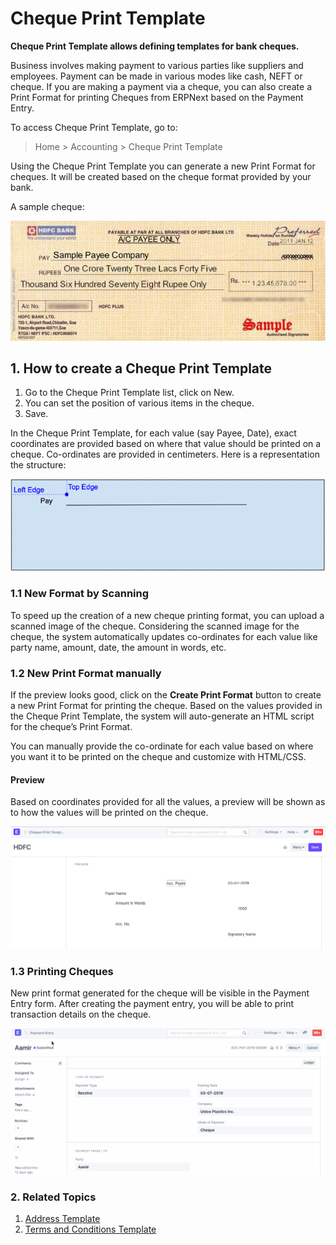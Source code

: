 
# Cheque Print Template



**Cheque Print Template allows defining templates for bank cheques.**


Business involves making payment to various parties like suppliers and employees. Payment can be made in various modes like cash, NEFT or cheque. If you are making a payment via a cheque, you can also create a Print Format for printing Cheques from ERPNext based on the Payment Entry.


To access Cheque Print Template, go to:
> Home > Accounting > Cheque Print Template


Using the Cheque Print Template you can generate a new Print Format for cheques. It will be created based on the cheque format provided by your bank.


A sample cheque:


![Sample Cheque](/files/sample-cheque.jpg)


## 1. How to create a Cheque Print Template


1. Go to the Cheque Print Template list, click on New.
2. You can set the position of various items in the cheque.
3. Save.


In the Cheque Print Template, for each value (say Payee, Date), exact coordinates are provided based on where that value should be printed on a cheque. Co-ordinates are provided in centimeters. Here is a representation the structure:


![Sample Cheque](/files/cheque-1.png)


### 1.1 New Format by Scanning


To speed up the creation of a new cheque printing format, you can upload a scanned image of the cheque. Considering the scanned image for the cheque, the system automatically updates co-ordinates for each value like party name, amount, date, the amount in words, etc.


### 1.2 New Print Format manually


If the preview looks good, click on the **Create Print Format** button to create a new Print Format for printing the cheque. Based on the values provided in the Cheque Print Template, the system will auto-generate an HTML script for the cheque’s Print Format.


You can manually provide the co-ordinate for each value based on where you want it to be printed on the cheque and customize with HTML/CSS.


#### Preview


Based on coordinates provided for all the values, a preview will be shown as to how the values will be printed on the cheque.


![Sample Cheque](/files/cheque-2.png)


### 1.3 Printing Cheques


New print format generated for the cheque will be visible in the Payment Entry form. After creating the payment entry, you will be able to print transaction details on the cheque.


![Sample Cheque](/files/cheque-3.gif)


### 2. Related Topics


1. [Address Template](/docs/en/setting-up/print/address-template)
2. [Terms and Conditions Template](/docs/en/setting-up/print/terms-and-conditions)




